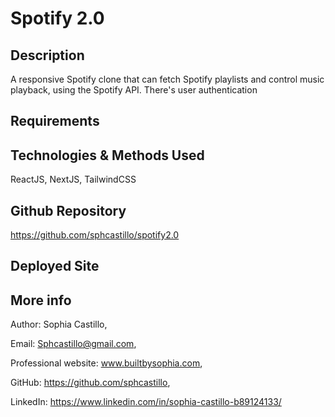 # Spotify 2.0

## Description

A responsive Spotify clone that can fetch Spotify playlists and control music playback, using the Spotify API. There's user authentication 

## Requirements

## Technologies & Methods Used

ReactJS, NextJS, TailwindCSS  

## Github Repository

https://github.com/sphcastillo/spotify2.0

## Deployed Site

## More info

Author: Sophia Castillo,

Email: Sphcastillo@gmail.com,

Professional website: www.builtbysophia.com,

GitHub: https://github.com/sphcastillo,

LinkedIn: https://www.linkedin.com/in/sophia-castillo-b89124133/
